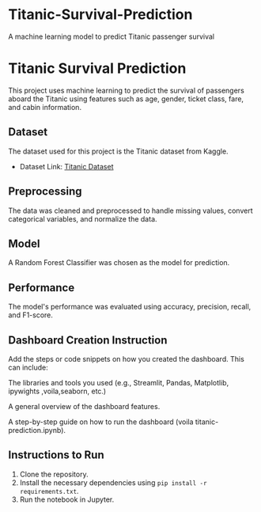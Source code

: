 # Titanic-Survival-Prediction
A machine learning model to predict Titanic passenger survival
# Titanic Survival Prediction

This project uses machine learning to predict the survival of passengers aboard the Titanic using features such as age, gender, ticket class, fare, and cabin information.

## Dataset

The dataset used for this project is the Titanic dataset from Kaggle.

- Dataset Link: [Titanic Dataset](https://www.kaggle.com/c/titanic/data)

## Preprocessing

The data was cleaned and preprocessed to handle missing values, convert categorical variables, and normalize the data.

## Model

A Random Forest Classifier was chosen as the model for prediction.

## Performance

The model's performance was evaluated using accuracy, precision, recall, and F1-score.

## Dashboard Creation Instruction
Add the steps or code snippets on how you created the dashboard. This can include:

The libraries and tools you used (e.g., Streamlit, Pandas, Matplotlib, ipywights ,voila,seaborn, etc.)

A general overview of the dashboard features.

A step-by-step guide on how to run the dashboard (voila titanic-prediction.ipynb).

## Instructions to Run

1. Clone the repository.
2. Install the necessary dependencies using `pip install -r requirements.txt`.
3. Run the notebook in Jupyter.



 
